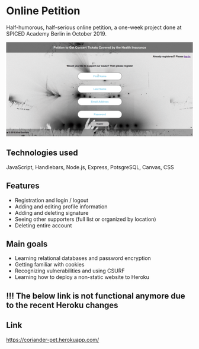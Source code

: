 # Online Petition

Half-humorous, half-serious online petition, a one-week project done at SPICED Academy Berlin in October 2019. 

![petition](https://github.com/iridumi/petition/blob/master/public/petition.gif)

## Technologies used

JavaScript, Handlebars, Node.js, Express, PotsgreSQL, Canvas, CSS



## Features

- Registration and login / logout
- Adding and editing profile information
- Adding and deleting signature
- Seeing other supporters (full list or organized by location)
- Deleting entire account



## Main goals

- Learning relational databases and password encryption
- Getting familiar with cookies
- Recognizing vulnerabilities and using CSURF
- Learning how to deploy a non-static website to Heroku



## !!! The below link is not functional anymore due to the recent Heroku changes
## Link

https://coriander-pet.herokuapp.com/

